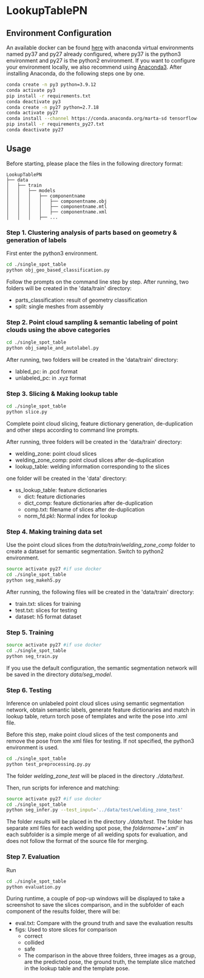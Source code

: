 # LookupTablePN
## Environment Configuration
An available docker can be found [here](https://hub.docker.com/repository/docker/chidianlizi/pointnet) with anaconda virtual environments named py37 and py27 already configured, where py37 is the python3 environment and py27 is the python2 environment. If you want to configure your environment locally, we also recommend using [Anaconda3](https://www.anaconda.com). After installing Anaconda, do the following steps one by one.


```bash
conda create -n py3 python=3.9.12
conda activate py3
pip install -r requirements.txt
conda deactivate py3
conda create -n py27 python=2.7.18
conda activate py27
conda install --channel https://conda.anaconda.org/marta-sd tensorflow-gpu=1.2.0
pip install -r requirements_py27.txt
conda deactivate py27
```


## Usage
Before starting, please place the files in the following directory format:
```
LookupTablePN
├── data
│   ├── train
│   │   ├── models
│   │   │   ├── componentname
│   │   │   │   ├── componentname.obj
│   │   │   │   ├── componentname.mtl
│   │   │   │   ├── componentname.xml
│   │   │   ├── ...
```
### Step 1. Clustering analysis of parts based on geometry & generation of labels
First enter the python3 environment.
```bash
cd ./single_spot_table
python obj_geo_based_classification.py
```
Follow the prompts on the command line step by step.
After running, two folders will be created in the 'data/train' directory:

 - parts_classification: result of geometry classification
 - split: single meshes from assembly

### Step 2. Point cloud sampling & semantic labeling of point clouds using the above categories
```bash
cd ./single_spot_table
python obj_sample_and_autolabel.py
```
After running, two folders will be created in the 'data/train' directory:

 - labled_pc: in .pcd format
 - unlabeled_pc: in .xyz format

### Step 3. Slicing & Making lookup table
```bash
cd ./single_spot_table
python slice.py
```
Complete point cloud slicing, feature dictionary generation, de-duplication and other steps according to command line prompts.

After running, three folders will be created in the 'data/train' directory:

 - welding_zone: point cloud slices
 - welding_zone_comp: point cloud slices after de-duplication
 - lookup_table: welding information corresponding to the slices

one folder will be created in the 'data' directory:

- ss_lookup_table: feature dictionaries
    - dict: feature dictionaries
    - dict_comp: feature dictionaries after de-duplication
    - comp.txt: filename of slices after de-duplication
    - norm_fd.pkl: Normal index for lookup


### Step 4. Making training data set

Use the point cloud slices from the *data/train/welding_zone_comp* folder to create a dataset for semantic segmentation. Switch to python2 environment.
```bash
source activate py27 #if use docker 
cd ./single_spot_table
python seg_makeh5.py
```

After running, the following files will be created in the 'data/train' directory:

 - train.txt: slices for training
 - test.txt: slices for testing
 - dataset: h5 format dataset

### Step 5. Training
```bash
source activate py27 #if use docker 
cd ./single_spot_table
python seg_train.py
```
If you use the default configuration, the semantic segmentation network will be saved in the directory *data/seg_model*.

### Step 6. Testing
Inference on unlabeled point cloud slices using semantic segmentation network, obtain semantic labels, generate feature dictionaries and match in lookup table, return torch pose of templates and write the pose into .xml file.

Before this step, make point cloud slices of the test components and remove the pose from the xml files for testing. If not specified, the python3 environment is used.

```bash
cd ./single_spot_table
python test_preprocessing.py.py
```

The folder *welding_zone_test* will be placed in the directory *./data/test*.

Then, run scripts for inference and matching:

```bash
source activate py27 #if use docker 
cd ./single_spot_table
python seg_infer.py --test_input='../data/test/welding_zone_test'
```

The folder *results* will be placed in the directory *./data/test*.
The folder has separate xml files for each welding spot pose, the *foldername+'.xml'* in each subfolder is a simple merge of all welding spots for evaluation, and does not follow the format of the source file for merging.

### Step 7. Evaluation
Run
```bash
cd ./single_spot_table
python evaluation.py
```
During runtime, a couple of pop-up windows will be displayed to take a screenshot to save the slices comparison, and in the subfolder of each component of the results folder, there will be:

 - eval.txt: Compare with the ground truth and save the evaluation results
 - figs: Used to store slices for comparison
    -  correct
    -  collided
    -  safe
    -  The comparison in the above three folders, three images as a group, are the predicted pose, the ground truth, the template slice matched in the lookup table and the template pose.



